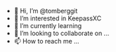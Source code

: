 - 👋 Hi, I’m @tomberggit
- 👀 I’m interested in KeepassXC
- 🌱 I’m currently learning 
- 💞️ I’m looking to collaborate on ...
- 📫 How to reach me ...

<!---
tomberggit/tomberggit is a ✨ special ✨ repository because its `README.md` (this file) appears on your GitHub profile.
You can click the Preview link to take a look at your changes.
--->
